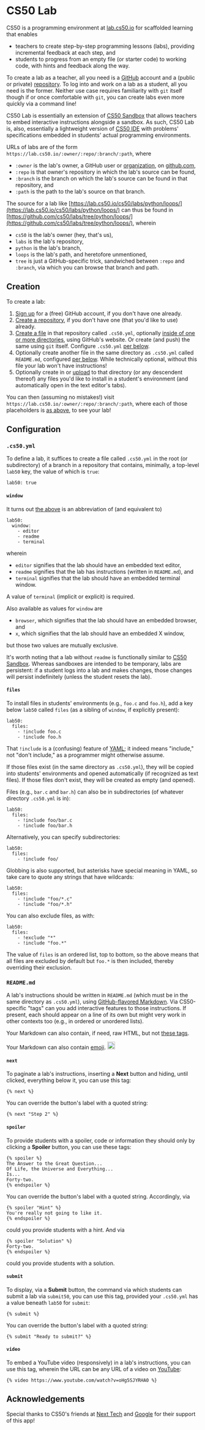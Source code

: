 # CS50 Lab

CS50 is a programming environment at [lab.cs50.io](https://lab.cs50.io/) for scaffolded learning that enables

* teachers to create step-by-step programming lessons (labs), providing incremental feedback at each step, and
* students to progress from an empty file (or starter code) to working code, with hints and feedback along the way.

To create a lab as a teacher, all you need is a [GitHub](https://github.com/) account and a (public or private) [repository](https://help.github.com/articles/create-a-repo/). To log into and work on a lab as a student, all you need is the former. Neither use case requires familiarity with `git` itself though if or once comfortable with `git`, you can create labs even more quickly via a command line!

CS50 Lab is essentially an extension of [CS50 Sandbox](sandbox) that allows teachers to embed interactive instructions alongside a sandbox. As such, CS50 Lab is, also, essentially a lightweight version of [CS50 IDE](ide) with problems' specifications embedded in students' actual programming environments.

URLs of labs are of the form `https://lab.cs50.io/:owner/:repo/:branch/:path`, where 

* `:owner` is the lab's owner, a GitHub user or [organization](https://help.github.com/articles/about-organizations/), on [github.com](https://github.com/),
* `:repo` is that owner's repository in which the lab's source can be found,
* `:branch` is the branch on which the lab's source can be found in that repository, and
* `:path` is the path to the lab's source on that branch.

The source for a lab like [https://lab.cs50.io/cs50/labs/python/loops/](https://lab.cs50.io/cs50/labs/python/loops/) can thus be found in [https://github.com/cs50/labs/tree/python/loops/](https://github.com/cs50/labs/tree/python/loops/), wherein

* `cs50` is the lab's owner (hey, that's us),
* `labs` is the lab's repository,
* `python` is the lab's branch,
* `loops` is the lab's path, and heretofore unmentioned,
* `tree` is just a GitHub-specific trick, sandwiched between `:repo` and `:branch`, via which you can browse that branch and path.

## Creation

To create a lab:

1. [Sign up](https://github.com/join) for a (free) GitHub account, if you don't have one already.
1. [Create a repository](https://github.com/new), if you don't have one (that you'd like to use) already.
1. [Create a file](https://blog.github.com/2012-12-05-creating-files-on-github/) in that repository called `.cs50.yml`, optionally [inside of one or more directories](https://github.com/KirstieJane/STEMMRoleModels/wiki/Creating-new-folders-in-GitHub-repository-via-the-browser), using GitHub's website. Or create (and push) the same using `git` itself. Configure `.cs50.yml` [per below](#cs50-yaml).
1. Optionally create another file in the same directory as `.cs50.yml` called `README.md`, configured [per below](#cs50-yaml). While technically optional, without this file your lab won't have instructions!
1. Optionally create in or [upload](https://blog.github.com/2016-02-18-upload-files-to-your-repositories/) to that directory (or any descendent thereof) any files you'd like to install in a student's environment (and automatically open in the text editor's tabs).

You can then (assuming no mistakes!) visit `https://lab.cs50.io/:owner/:repo/:branch/:path`, where each of those placeholders is [as above](#cs50-lab), to see your lab!

## Configuration

### `.cs50.yml`

To define a lab, it suffices to create a file called `.cs50.yml` in the root (or subdirectory) of a branch in a repository that contains, minimally, a top-level `lab50` key, the value of which is `true`:

```
lab50: true
```

#### `window`

It turns out [the above](#cs50-yaml) is an abbreviation of (and equivalent to)

```
lab50:
  window:
    - editor
    - readme
    - terminal
```

wherein

* `editor` signifies that the lab should have an embedded text editor,
* `readme` signifies that the lab has instructions (written in `README.md`), and
* `terminal` signifies that the lab should have an embedded terminal window.

A value of `terminal` (implicit or explicit) is required.

Also available as values for `window` are 

* `browser`, which signifies that the lab should have an embedded browser, and
* `x`, which signifies that the lab should have an embedded X window,

but those two values are mutually exclusive.

It's worth noting that a lab without `readme` is functionally similar to [CS50 Sandbox](sandbox). Whereas sandboxes are intended to be temporary, labs are persistent: if a student logs into a lab and makes changes, those changes will persist indefinitely (unless the student resets the lab).

#### `files`

To install files in students' environments (e.g., `foo.c` and `foo.h`), add a key below `lab50` called `files` (as a sibling of `window`, if explicitly present):

```
lab50:
  files:
    - !include foo.c
    - !include foo.h
```

That `!include` is a (confusing) feature of [YAML](https://en.wikipedia.org/wiki/YAML); it indeed means "include," not "don't include," as a programmer might otherwise assume.

If those files exist (in the same directory as `.cs50.yml`), they will be copied into students' environments and opened automatically (if recognized as text files). If those files don't exist, they will be created as empty (and opened).

Files (e.g., `bar.c` and `bar.h`) can also be in subdirectories (of whatever directory `.cs50.yml` is in):

```
lab50:
  files:
    - !include foo/bar.c
    - !include foo/bar.h
```

Alternatively, you can specify subdirectories:

```
lab50:
  files:
    - !include foo/
```

Globbing is also supported, but asterisks have special meaning in YAML, so take care to quote any strings that have wildcards:

```
lab50:
  files:
    - !include "foo/*.c"
    - !include "foo/*.h"
```

You can also exclude files, as with:

```
lab50:
  files:
    - !exclude "*"
    - !include "foo.*"
```

The value of `files` is an ordered list, top to bottom, so the above means that all files are excluded by default but `foo.*` is then included, thereby overriding their exclusion.

<!--

#### `checks`

To specify checks via which students can receive feedback from [`check50`](check50) on their lab, add a key below `lab50` called `checks`, the value of which is those checks' slug:

```
lab50:
  checks: cs50/labs/python/mario
```

That slug can defined in the same `.cs50.yml` file in which the lab itself is defined, as with:

```
check50: true
```

#### `submit`

To specify a "slug" via which students can submit a lab via [`submit50`](submit50), add a key below `lab50` called `submit`, the value of which is that slug:

```
lab50:
  submit: cs50/labs/python/mario
```

That slug can defined in the same `.cs50.yml` file in which the lab itself is defined, as with:

```
submit50: true
```

-->

### `README.md`

A lab's instructions should be written in `README.md` (which must be in the same directory as `.cs50.yml`), using
[GitHub-flavored Markdown](https://guides.github.com/features/mastering-markdown/). Via CS50-specific "tags" can you add interactive features to those instructions. If present, each should appear on a line of its own but might very work in other contexts too (e.g., in ordered or unordered lists).

Your Markdown can also contain, if need, raw HTML, but not [these tags](https://github.github.com/gfm/#disallowed-raw-html-extension-).

Your Markdown can also contain [emoji](https://www.webfx.com/tools/emoji-cheat-sheet/). <img alt=":slightly_smiling_face:" height="20" src="https:// assets-cdn.github.com/images/icons/emoji/unicode/1f63a.png" title=":smiley_cat:" width="20"> 

<!--

#### `check`

To provide students with a **Check** button via which they can receive automated feedback on a particular check from [`check50`](check50), using the [slug defined in `.cs50.yml`](#checks), you can use these tags, between which is an object (e.g., `compiles`) that representing that check's result (and the results of any checks on which that check depends):

```
{% check %}
{{ compiles }}
{% endcheck %}
```

You can override the button's label with a quoted string:

```
{% check "Does your code compile?" %}
{{ compiles }}
{% endcheck %}
```

Between those tags can also be logic that inspects the value of objects' properties (e.g., `passed`):

```
{% check "Does your code compile?" %}
{{ if compiles.passed }}
Yes! Nicely done.
{% else %}
{{ compiles }}
{% endif %}
{% endcheck %}
```

Supported logic includes [control flow](https://shopify.github.io/liquid/tags/control-flow/) and [iteration](https://shopify.github.io/liquid/tags/iteration/).

-->

#### `next`

To paginate a lab's instructions, inserting a **Next** button and hiding, until clicked, everything below it, you can use this tag:

```
{% next %}
```

You can override the button's label with a quoted string:

```
{% next "Step 2" %}
```

#### `spoiler`

To provide students with a spoiler, code or information they should only by clicking a **Spoiler** button, you can use these tags:

```
{% spoiler %}
The Answer to the Great Question... 
Of Life, the Universe and Everything...
Is...
Forty-two.
{% endspoiler %}
```

You can override the button's label with a quoted string. Accordingly, via

```
{% spoiler "Hint" %}
You're really not going to like it.
{% endspoiler %}
```

could you provide students with a hint. And via 

```
{% spoiler "Solution" %}
Forty-two.
{% endspoiler %}
```

could you provide students with a solution.

#### `submit`

To display, via a **Submit** button, the command via which students can submit a lab via `submit50`, you can use this tag, provided your `.cs50.yml` has a value beneath `lab50` for `submit`:

```
{% submit %}
```

You can override the button's label with a quoted string:

```
{% submit "Ready to submit?" %}
```

#### `video`

To embed a YouTube video (responsively) in a lab's instructions, you can use this tag, wherein the URL can be any URL of a video on [YouTube](https://www.youtube.com/):

```
{% video https://www.youtube.com/watch?v=oHg5SJYRHA0 %}
```

## Acknowledgements

Special thanks to CS50's friends at [Next Tech](https://next.tech/) and [Google](https://www.google.com/) for their support of this app!
